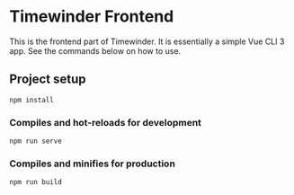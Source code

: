 # Timewinder Frontend

This is the frontend part of Timewinder. It is essentially a simple Vue CLI 3 app. See the commands below on how to use.

## Project setup
```
npm install
```

### Compiles and hot-reloads for development
```
npm run serve
```

### Compiles and minifies for production
```
npm run build
```